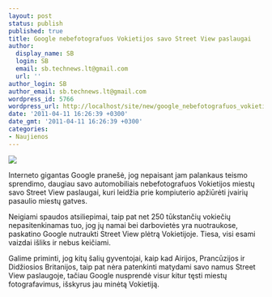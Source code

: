 ```yaml
---
layout: post
status: publish
published: true
title: Google nebefotografuos Vokietijos savo Street View paslaugai
author:
  display_name: SB
  login: SB
  email: sb.technews.lt@gmail.com
  url: ''
author_login: SB
author_email: sb.technews.lt@gmail.com
wordpress_id: 5766
wordpress_url: http://localhost/site/new/google_nebefotografuos_vokietijos_savo_street_view_paslaugai/
date: '2011-04-11 16:26:39 +0300'
date_gmt: '2011-04-11 16:26:39 +0300'
categories:
- Naujienos
---
```

<div class="imgright"><img src="http://technews.lt/upload/google-street-view-car.jpg"  /></div>
<p>Interneto gigantas Google pranešė, jog nepaisant jam palankaus teismo sprendimo, daugiau savo automobiliais nebefotografuos Vokietijos miestų savo Street View paslaugai, kuri leidžia prie kompiuterio apžiūrėti įvairių pasaulio miestų gatves.</p>
<p>Neigiami spaudos atsiliepimai, taip pat net 250 tūkstančių vokiečių nepasitenkinamas tuo, jog jų namai bei darbovietės yra nuotraukose, paskatino Google nutraukti Street View plėtrą Vokietijoje. Tiesa, visi esami vaizdai išliks ir nebus keičiami.</p>
<p>Galime priminti, jog kitų šalių gyventojai, kaip kad Airijos, Prancūzijos ir Didžiosios Britanijos, taip pat nėra patenkinti matydami savo namus Street View paslaugoje, tačiau Google nusprendė visur kitur tęsti miestų fotografavimus, išskyrus jau minėtą Vokietiją.<br /></p>
